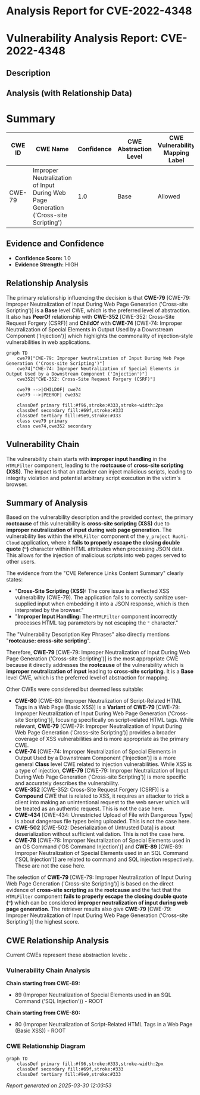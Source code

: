 # Analysis Report for CVE-2022-4348

# Vulnerability Analysis Report: CVE-2022-4348

## Description



## Analysis (with Relationship Data)

# Summary
| CWE ID | CWE Name | Confidence | CWE Abstraction Level | CWE Vulnerability Mapping Label | CWE-Vulnerability Mapping Notes |
|---|---|---|---|---|---|
| CWE-79 | Improper Neutralization of Input During Web Page Generation ('Cross-site Scripting') | 1.0 | Base | Allowed | Primary CWE |

## Evidence and Confidence

*   **Confidence Score:** 1.0
*   **Evidence Strength:** HIGH

## Relationship Analysis
The primary relationship influencing the decision is that **CWE-79** [CWE-79: Improper Neutralization of Input During Web Page Generation ('Cross-site Scripting')] is a **Base** level CWE, which is the preferred level of abstraction. It also has **PeerOf** relationship with **CWE-352** [CWE-352: Cross-Site Request Forgery (CSRF)] and **ChildOf** with **CWE-74** [CWE-74: Improper Neutralization of Special Elements in Output Used by a Downstream Component ('Injection')] which highlights the commonality of injection-style vulnerabilities in web applications.

```mermaid
graph TD
    cwe79["CWE-79: Improper Neutralization of Input During Web Page Generation ('Cross-site Scripting')"]
    cwe74["CWE-74: Improper Neutralization of Special Elements in Output Used by a Downstream Component ('Injection')"]
    cwe352["CWE-352: Cross-Site Request Forgery (CSRF)"]
    
    cwe79 -->|CHILDOF| cwe74
    cwe79 -->|PEEROF| cwe352

    classDef primary fill:#f96,stroke:#333,stroke-width:2px
    classDef secondary fill:#69f,stroke:#333
    classDef tertiary fill:#9e9,stroke:#333
    class cwe79 primary
    class cwe74,cwe352 secondary
```

## Vulnerability Chain
The vulnerability chain starts with **improper input handling** in the `HTMLFilter` component, leading to the **rootcause** of **cross-site scripting (XSS)**. The impact is that an attacker can inject malicious scripts, leading to integrity violation and potential arbitrary script execution in the victim's browser.

## Summary of Analysis
Based on the vulnerability description and the provided context, the primary **rootcause** of this vulnerability is **cross-site scripting (XSS)** due to **improper neutralization of input during web page generation**. The vulnerability lies within the `HTMLFilter` component of the `y_project RuoYi-Cloud` application, where it **fails to properly escape the closing double quote (`"`)** character within HTML attributes when processing JSON data. This allows for the injection of malicious scripts into web pages served to other users.

The evidence from the "CVE Reference Links Content Summary" clearly states:
- "**Cross-Site Scripting (XSS):** The core issue is a reflected XSS vulnerability (CWE-79). The application fails to correctly sanitize user-supplied input when embedding it into a JSON response, which is then interpreted by the browser."
- "**Improper Input Handling:** The `HTMLFilter` component incorrectly processes HTML tag parameters by not escaping the `"` character."

The "Vulnerability Description Key Phrases" also directly mentions "**rootcause: cross-site scripting**".

Therefore, **CWE-79** [CWE-79: Improper Neutralization of Input During Web Page Generation ('Cross-site Scripting')] is the most appropriate CWE because it directly addresses the **rootcause** of the vulnerability which is **improper neutralization of input** leading to **cross-site scripting**. It is a **Base** level CWE, which is the preferred level of abstraction for mapping.

Other CWEs were considered but deemed less suitable:

- **CWE-80** [CWE-80: Improper Neutralization of Script-Related HTML Tags in a Web Page (Basic XSS)] is a **Variant** of **CWE-79** [CWE-79: Improper Neutralization of Input During Web Page Generation ('Cross-site Scripting')], focusing specifically on script-related HTML tags. While relevant, **CWE-79** [CWE-79: Improper Neutralization of Input During Web Page Generation ('Cross-site Scripting')] provides a broader coverage of XSS vulnerabilities and is more appropriate as the primary CWE.
- **CWE-74** [CWE-74: Improper Neutralization of Special Elements in Output Used by a Downstream Component ('Injection')] is a more general **Class** level CWE related to injection vulnerabilities. While XSS is a type of injection, **CWE-79** [CWE-79: Improper Neutralization of Input During Web Page Generation ('Cross-site Scripting')] is more specific and accurately describes the vulnerability.
- **CWE-352** [CWE-352: Cross-Site Request Forgery (CSRF)] is a **Compound** CWE that is related to XSS, it requires an attacker to trick a client into making an unintentional request to the web server which will be treated as an authentic request. This is not the case here.
- **CWE-434** [CWE-434: Unrestricted Upload of File with Dangerous Type] is about dangerous file types being uploaded. This is not the case here.
- **CWE-502** [CWE-502: Deserialization of Untrusted Data] is about deserialization without sufficient validation. This is not the case here.
- **CWE-78** [CWE-78: Improper Neutralization of Special Elements used in an OS Command ('OS Command Injection')] and **CWE-89** [CWE-89: Improper Neutralization of Special Elements used in an SQL Command ('SQL Injection')] are related to command and SQL injection respectively. These are not the case here.

The selection of **CWE-79** [CWE-79: Improper Neutralization of Input During Web Page Generation ('Cross-site Scripting')] is based on the direct evidence of **cross-site scripting** as the **rootcause** and the fact that the `HTMLFilter` component **fails to properly escape the closing double quote (`"`)** which can be considered **improper neutralization of input during web page generation**. The retriever results also give **CWE-79** [CWE-79: Improper Neutralization of Input During Web Page Generation ('Cross-site Scripting')] the highest score.


## CWE Relationship Analysis

Current CWEs represent these abstraction levels: .


### Vulnerability Chain Analysis

**Chain starting from CWE-89:**
- 89 (Improper Neutralization of Special Elements used in an SQL Command ('SQL Injection')) - ROOT


**Chain starting from CWE-80:**
- 80 (Improper Neutralization of Script-Related HTML Tags in a Web Page (Basic XSS)) - ROOT



### CWE Relationship Diagram

```mermaid
graph TD
    classDef primary fill:#f96,stroke:#333,stroke-width:2px
    classDef secondary fill:#69f,stroke:#333
    classDef tertiary fill:#9e9,stroke:#333
```



*Report generated on 2025-03-30 12:03:53*
